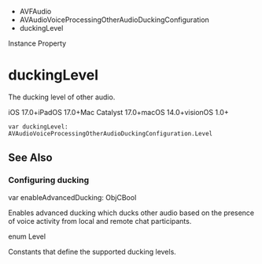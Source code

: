 

- AVFAudio
- AVAudioVoiceProcessingOtherAudioDuckingConfiguration
-  duckingLevel 

Instance Property

# duckingLevel

The ducking level of other audio.

iOS 17.0+iPadOS 17.0+Mac Catalyst 17.0+macOS 14.0+visionOS 1.0+

``` source
var duckingLevel: AVAudioVoiceProcessingOtherAudioDuckingConfiguration.Level
```

## See Also

### Configuring ducking

var enableAdvancedDucking: ObjCBool

Enables advanced ducking which ducks other audio based on the presence of voice activity from local and remote chat participants.

enum Level

Constants that define the supported ducking levels.

